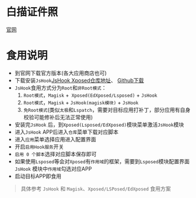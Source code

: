 # 白描证件照
[官网](https://zjz.uzero.cn/)


# 食用说明
- 到官网下载官方版本(各大应用商店也可)
- 下载安装`JsHook`[JsHook Xposed仓库地址](https://github.com/Xposed-Modules-Repo/me.jsonet.jshook)、 [Github下载](https://github.com/etjson/download/releases)
- `JsHook`食用方式分为`Root`和`非Root模式`：
    1. `Root模式`，`Magisk` +` Xposed(EdXposed/Lsposed)` + `JsHook`
    2. `Root模式`，`Magisk` + `JsHook(magisk模块)` + `JsHook`
    3. `免Root模式`(类似`太极`和`Lspatch`，需要对目标应用打补丁，部分应用有自身校验可能修补后无法正常使用)
- 安装完`JsHook` 后，到`Xposed(Lsposed/EdXposed)`模块菜单激活`JsHook`模块
- 进入`JsHook` APP后进入`仓库`菜单下载对应脚本
- 进入`应用`菜单选择应用进入配置界面
- 开启`启用Hook服务`开关
- `启用 0 个脚本`选择对应脚本保存即可
- 如果使用`Lsposed`等会对`Xposed`有`作用域`的框架，需要到`Lsposed`模块配置界面 `JsHook` 模块中`作用域`勾选对应APP
- 启动目标APP即食用



> 具体参考 `JsHook` 和 `Magisk`、`Xposed/LSPosed/EdXposed` 食用方案

